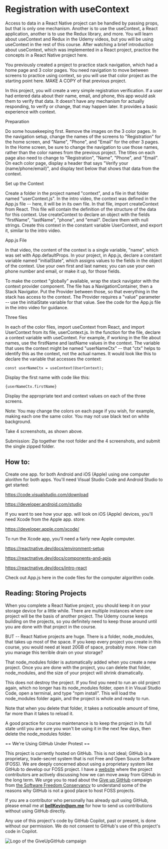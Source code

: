 # Registration with useContext

Access to data in a React Native project can be handled by passing props, but that is only one mechanism. Another is to use the useContext, a React application, another is to use the Redux library, and more. You will learn about useContext and Redux in the Udemy videos, but you will be using useContext in the rest of this course. After watching a brief introduction about useContext, which was implemented in a React project, practice the concepts in a React Native project here.

You previously created a project to practice stack navigation, which had a home page and 3 color pages. You need navigation to move between screens to practice using context, so you will use that color project as the starting point here. MAKE A COPY of that previous project.

In this project, you will create a very simple registration verification. If a user had entered data about their name, email, and phone, this app would ask them to verify that data. It doesn't have any mechanism for actually responding, to verify or change, that may happen later. It provides a basic experience with context.

Preparation

Do some housekeeping first. Remove the images on the 3 color pages. In the navigation setup, change the names of the screens to "Registration" for the home screen, and "Name", "Phone", and "Email" for the other 3 pages. In the Home screen, be sure to change the navigation to use those names, rather than the color names from the previous project. The titles on each page also need to change to "Registration", "Name", "Phone", and "Email". On each color page, display a header that says "Verify your (name/phone/email)", and display text below that shows that data from the context.

Set up the Context

Create a folder in the project named "context", and a file in that folder named "userContext.js". In the intro video, the context was defined in the App.js file -- here, it will be in its own file. In that file, import createContext from React. This file will contain the definition of the structure of the data for this context. Use createContext to declare an object with the fields "firstName", "lastName", "phone", and "email". Declare them with null strings. Create this context in the constant variable UserContext, and export it, similar to the intro video.

App.js File

In that video, the content of the context is a single variable, "name", which was set with App.defaultProps. In your project, in App.js, declare a constant variable named "initialState", which assigns values to the fields in the object of the context. Use your own first and last names; you can use your own phone number and email, or make it up, for those fields.

To make the context "globally" available, wrap the stack navigator with the context provider component. The file has a NavigationContainer, then a Stack Navigator. Put the Provider between those, so that everything in the stack has access to the context. The Provider requires a "value" parameter -- use the initialState variable for that value. See the code for the App.js file in the intro video for guidance.

Three files

 In each of the color files, import useContext from React, and import UserContext from its file, userContext.js. In the function for the file, declare a context variable with useContext. For example, if working in the file about names, use the firstName and lastName values in the context. The variable that uses the context might be named "userNameCtx" -- that "ctx" helps to identify this as the context, not the actual names. It would look like this to declare the variable that accesses the context:

    const userNameCtx = useContext(UserContext);

Display the first name with code like this:

    {userNameCtx.firstName}

Display the appropriate text and context values on each of the three screens.

Note: You may change the colors on each page if you wish, for example, making each one the same color. You may not use black text on white background.

 

Take 4 screenshots, as shown above.

Submission: Zip together the root folder and the 4 screenshots, and submit the single zipped folder.

## How to:

Create one app. for both Android and iOS (Apple) using one computer alorithm for both apps. You'll need Visual Studio Code and Android Studio to get started:

https://code.visualstudio.com/download

https://developer.android.com/studio

If you want to see how your app. will look on iOS (Apple) devices, you'll need Xcode from the Apple app. store:

https://developer.apple.com/xcode/

To run the Xcode app, you'll need a fairly new Apple computer.

https://reactnative.dev/docs/environment-setup

https://reactnative.dev/docs/components-and-apis

https://reactnative.dev/docs/intro-react

Check out App.js here in the code files for the computer algorithm code.

## Reading: Storing Projects

When you complete a React Native project, you should keep it on your storage device for a little while. There are multiple instances where one project will be the basis of another project. The Udemy course keeps building on the projects, so you definitely need to keep those around until you are done with that project in the course.

BUT -- React Native projects are huge. There is a folder, node_modules, that takes up most of the space. If you keep every project you create in this course, you would need at least 20GB of space, probably more. How can you manage this terrible drain on your storage?

That node_modules folder is automatically added when you create a new project. Once you are done with the project, you can delete that folder, node_modules, and the size of your project will shrink dramatically.

This does not destroy the project. If you find you need to run an old project again, which no longer has its node_modules folder, open it in Visual Studio Code, open a terminal, and type "npm install". This will load the node_modules folder again, and the project is whole and ready to run.

Note that when you delete that folder, it takes a noticeable amount of time, far more than it takes to reload it.

A good practice for course maintenance is to keep the project in its full state until you are sure you won't be using it in the next few days, then delete the node_modules folder.

== We're Using GitHub Under Protest ==

This project is currently hosted on GitHub.  This is not ideal; GitHub is a
proprietary, trade-secret system that is not Free and Open Souce Software
(FOSS).  We are deeply concerned about using a proprietary system like GitHub
to develop our FOSS project. I have a [website](https://bellKevin.me) where the
project contributors are actively discussing how we can move away from GitHub
in the long term.  We urge you to read about the [Give up GitHub](https://GiveUpGitHub.org) campaign 
from [the Software Freedom Conservancy](https://sfconservancy.org) to understand some of the reasons why GitHub is not 
a good place to host FOSS projects.

If you are a contributor who personally has already quit using GitHub, please
email me at **bellKevin@pm.me** for how to send us contributions without
using GitHub directly.

Any use of this project's code by GitHub Copilot, past or present, is done
without our permission.  We do not consent to GitHub's use of this project's
code in Copilot.

![Logo of the GiveUpGitHub campaign](https://sfconservancy.org/img/GiveUpGitHub.png)
